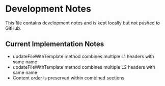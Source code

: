 # Development Notes

This file contains development notes and is kept locally but not pushed to GitHub.

## Current Implementation Notes
- updateFileWithTemplate method combines multiple L1 headers with same name
- updateFileWithTemplate method combines multiple L2 headers with same name
- Content order is preserved within combined sections
